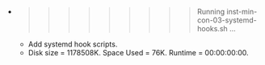 * >>>>>>>>> Running inst-min-con-03-systemd-hooks.sh ...
  * Add systemd hook scripts.
  * Disk size = 1178508K. Space Used = 76K. Runtime = 00:00:00:00.
